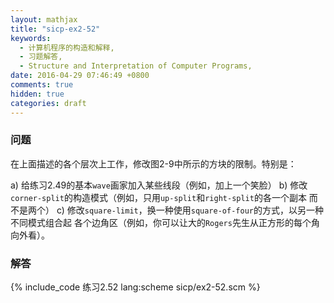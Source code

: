 ```yaml
---
layout: mathjax
title: "sicp-ex2-52"
keywords:
  - 计算机程序的构造和解释,
  - 习题解答,
  - Structure and Interpretation of Computer Programs,
date: 2016-04-29 07:46:49 +0800
comments: true
hidden: true
categories: draft
---
```


### 问题

在上面描述的各个层次上工作，修改图2-9中所示的方块的限制。特别是：

a) 给练习2.49的基本`wave`画家加入某些线段（例如，加上一个笑脸）
b) 修改`corner-split`的构造模式（例如，只用`up-split`和`right-split`的各一个副本
而不是两个）
c) 修改`square-limit`，换一种使用`square-of-four`的方式，以另一种不同模式组合起
各个边角区（例如，你可以让大的`Rogers`先生从正方形的每个角向外看）。

### 解答

{% include_code 练习2.52 lang:scheme sicp/ex2-52.scm %}

